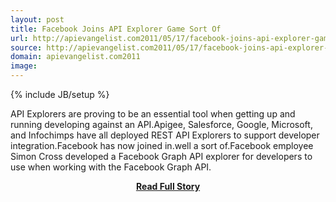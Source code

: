 ```yaml
---
layout: post
title: Facebook Joins API Explorer Game Sort Of
url: http://apievangelist.com2011/05/17/facebook-joins-api-explorer-game-sort-of/
source: http://apievangelist.com2011/05/17/facebook-joins-api-explorer-game-sort-of/
domain: apievangelist.com2011
image: 
---
```

{% include JB/setup %}<p>API Explorers are proving to be an essential tool when getting up and running developing against an API.Apigee, Salesforce, Google, Microsoft, and Infochimps have all deployed REST API Explorers to support developer integration.Facebook has now joined in.well a sort of.Facebook employee Simon Cross developed a Facebook Graph API explorer for developers to use when working with the Facebook Graph API.</p>
<center><p><a href="http://apievangelist.com2011/05/17/facebook-joins-api-explorer-game-sort-of/" style='padding:25px; font-sze:18px; font-weight: bold;'>Read Full Story</a></p></center>
